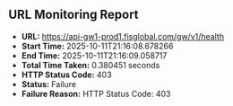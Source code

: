 ## URL Monitoring Report

- **URL:** https://api-gw1-prod1.fisglobal.com/gw/v1/health
- **Start Time:** 2025-10-11T21:16:08.678266
- **End Time:** 2025-10-11T21:16:09.058717
- **Total Time Taken:** 0.380451 seconds
- **HTTP Status Code:** 403
- **Status:** Failure
- **Failure Reason:** HTTP Status Code: 403
